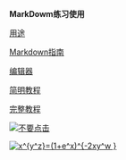 **MarkDowm练习使用**

[用途](http://www.mgtv.com/b/312289/3882167.html?cxid=95kqkw8n6)

[Markdown指南](http://www.mgtv.com/b/312289/3883645.html)

[编辑器](http://www.mgtv.com/b/312289/3885143.html)

[简明教程](http://www.mgtv.com/b/312289/3885178.html)

[完整教程](http://www.mgtv.com/b/312289/3886362.html)

[![](https://timgsa.baidu.com/timg?image&quality=80&size=b10000_10000&sec=1491893949&di=0ba3f4d68464d64ea3d1c88bb8ee82cc&src=http://wx3.sinaimg.cn/thumb150/006iMda3gy1fefux3t35pj30g40g4wfw.jpg "不要点击")](http://www.mod.gov.cn/)

<a href="http://www.codecogs.com/eqnedit.php?latex=x^{y^z}=(1&plus;e^x)^{-2xy^w&space;}" target="_blank"><img src="http://latex.codecogs.com/gif.latex?x^{y^z}=(1&plus;e^x)^{-2xy^w&space;}" title="x^{y^z}=(1+e^x)^{-2xy^w }" /></a>
